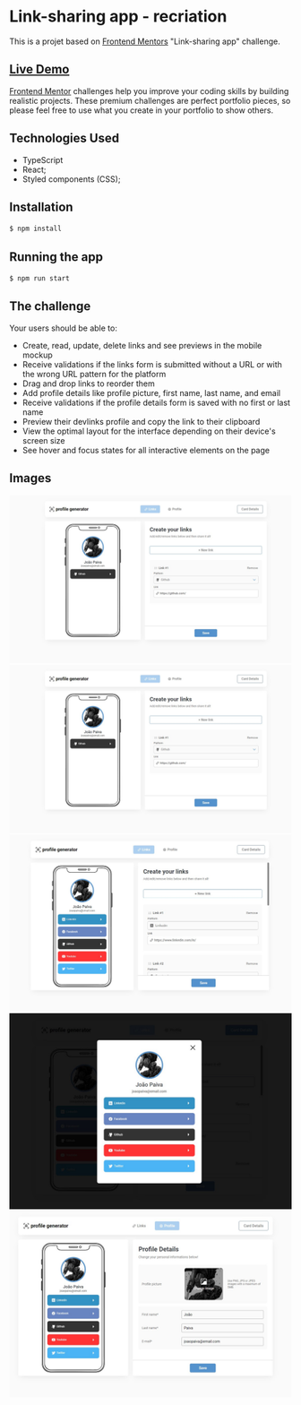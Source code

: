 # Link-sharing app - recriation

This is a projet based on [Frontend Mentors](https://frontendmentors.io) "Link-sharing app" challenge.

## [Live Demo](https://card-profile-generator.netlify.app/)

[Frontend Mentor](https://www.frontendmentor.io) challenges help you improve your coding skills by building realistic projects. These premium challenges are perfect portfolio pieces, so please feel free to use what you create in your portfolio to show others.

## Technologies Used

- TypeScript
- React;
- Styled components (CSS);

## Installation

```bash
$ npm install
```

## Running the app

```bash
$ npm run start
```

## The challenge

Your users should be able to:

- Create, read, update, delete links and see previews in the mobile mockup
- Receive validations if the links form is submitted without a URL or with the wrong URL pattern for the platform
- Drag and drop links to reorder them
- Add profile details like profile picture, first name, last name, and email
- Receive validations if the profile details form is saved with no first or last name
- Preview their devlinks profile and copy the link to their clipboard
- View the optimal layout for the interface depending on their device's screen size
- See hover and focus states for all interactive elements on the page

## Images

<img src="./public/demo1.jpg" />
<img src="./public/demo2.jpg" />
<img src="./public/demo3.jpg" />
<img src="./public/demo4.jpg" />
<img src="./public/demo5.jpg" />
